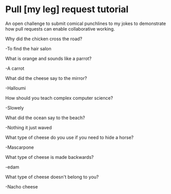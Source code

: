 # Pull [my leg] request tutorial
An open challenge to submit comical punchlines to my jokes to demonstrate how pull requests can enable collaborative working. 

Why did the chicken cross the road? 

  -To find the hair salon

What is orange and sounds like a parrot? 

  -A carrot

What did the cheese say to the mirror? 

  -Halloumi

How should you teach complex computer science? 

  -Slowely

What did the ocean say to the beach?

  -Nothing it just waved

What type of cheese do you use if you need to hide a horse?

  -Mascarpone

What type of cheese is made backwards?

  -edam

What type of cheese doesn't belong to you?

  -Nacho cheese
